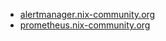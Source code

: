 - [alertmanager.nix-community.org](https://alertmanager.nix-community.org)
- [prometheus.nix-community.org](https://prometheus.nix-community.org)
